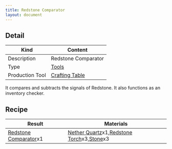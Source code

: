 ```yaml
---
title: Redstone Comparator
layout: document
---
```

## Detail

|Kind|Content|
|---|---|
|Description|Redstone Comparator|
|Type|[Tools](Tools)|
|Production Tool|[Crafting Table](Crafting_Table)|

It compares and subtracts the signals of Redstone.
It also functions as an inventory checker.

## Recipe

|Result|Materials|
|---|---|
|[Redstone Comparator](Redstone_Comparator)x1|[Nether Quartz](Nether_Quartz)x1,[Redstone Torch](Redstone_Torch)x3,[Stone](Stone)x3|

